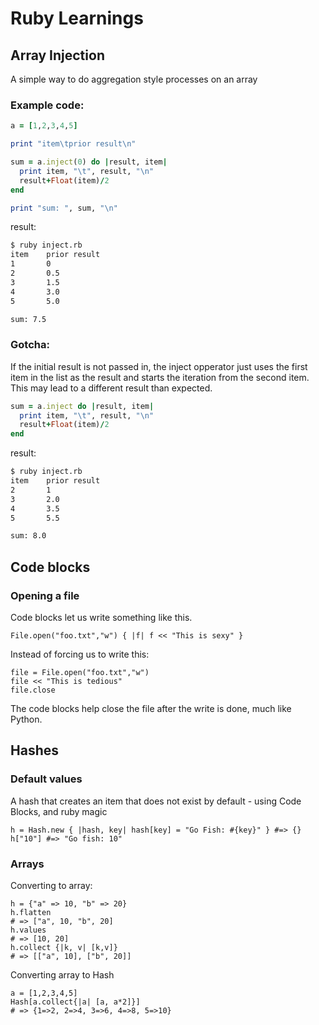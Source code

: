 Ruby Learnings
==============

Array Injection
---------------
A simple way to do aggregation style processes on an array

### Example code:
```ruby
a = [1,2,3,4,5]

print "item\tprior result\n"

sum = a.inject(0) do |result, item|
  print item, "\t", result, "\n"
  result+Float(item)/2
end

print "sum: ", sum, "\n"
```
result:
```sh
$ ruby inject.rb
item    prior result
1       0
2       0.5
3       1.5
4       3.0
5       5.0

sum: 7.5
```
### Gotcha:
If the initial result is not passed in, the inject opperator just uses the first item in the list as the result and starts the iteration from the second item. This may lead to a different result than expected.

```ruby
sum = a.inject do |result, item|
  print item, "\t", result, "\n"
  result+Float(item)/2
end
```
result:
```sh
$ ruby inject.rb
item    prior result
2       1
3       2.0
4       3.5
5       5.5

sum: 8.0
```

Code blocks
-----------

### Opening a file

Code blocks let us write something like this.
```
File.open("foo.txt","w") { |f| f << "This is sexy" }
```

Instead of forcing us to write this:
```
file = File.open("foo.txt","w")
file << "This is tedious"
file.close
```
The code blocks help close the file after the write is done, much like Python.

Hashes
------
### Default values
A hash that creates an item that does not exist by default - using Code Blocks, and ruby magic
```
h = Hash.new { |hash, key| hash[key] = "Go Fish: #{key}" } #=> {}
h["10"] #=> "Go fish: 10"
```

### Arrays
Converting to array:
```
h = {"a" => 10, "b" => 20}
h.flatten
# => ["a", 10, "b", 20]
h.values
# => [10, 20]
h.collect {|k, v| [k,v]}
# => [["a", 10], ["b", 20]]
```

Converting array to Hash
```
a = [1,2,3,4,5]
Hash[a.collect{|a| [a, a*2]}]
# => {1=>2, 2=>4, 3=>6, 4=>8, 5=>10}
```
